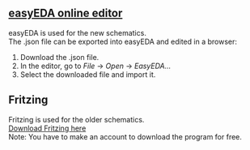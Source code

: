 ## [easyEDA online editor](https://easyeda.com/editor)  
easyEDA is used for the new schematics.  
The .json file can be exported into easyEDA and edited in a browser:  
 1. Download the .json file.  
 2. In the editor, go to *File* -> *Open* -> *EasyEDA...*  
 3. Select the downloaded file and import it.

  
## Fritzing  
Fritzing is used for the older schematics.  
[Download Fritzing here](https://fritzing.org/download/)  
Note: You have to make an account to download the program for free.
